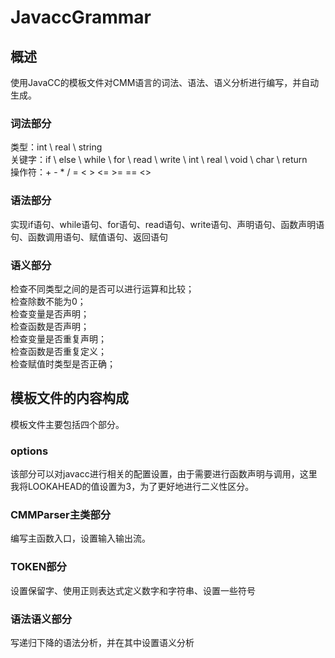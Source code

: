 # JavaccGrammar
## 概述
使用JavaCC的模板文件对CMM语言的词法、语法、语义分析进行编写，并自动生成。<br>
### 词法部分
类型：int \ real \ string<br>
关键字：if \ else \ while \ for \ read \ write \ int \ real \ void \ char \ return<br>
操作符：+  - * /  =  <  >  <=  >= == <><br>
### 语法部分
实现if语句、while语句、for语句、read语句、write语句、声明语句、函数声明语句、函数调用语句、赋值语句、返回语句<br>
### 语义部分
检查不同类型之间的是否可以进行运算和比较；<br>
检查除数不能为0；<br>
检查变量是否声明；<br>
检查函数是否声明；<br>
检查变量是否重复声明；<br>
检查函数是否重复定义；<br>
检查赋值时类型是否正确；<br>


## 模板文件的内容构成
模板文件主要包括四个部分。<br>
### options
该部分可以对javacc进行相关的配置设置，由于需要进行函数声明与调用，这里我将LOOKAHEAD的值设置为3，为了更好地进行二义性区分。<br>
### CMMParser主类部分
编写主函数入口，设置输入输出流。<br>
### TOKEN部分
设置保留字、使用正则表达式定义数字和字符串、设置一些符号<br>
### 语法语义部分
写递归下降的语法分析，并在其中设置语义分析<br>
